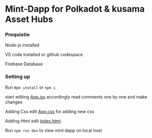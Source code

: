 # Mint-Dapp for Polkadot & kusama Asset Hubs

### Prequistie
Node-js installed

VS code installed or github codespace

Firebase Database

### Setting up
Run `Npm install` or `npm i`

start editing [App.jsx](vite-project/src/App.jsx) accordingly read comments one by one and make changes

Adding Css edit [App.css](vite-project/src/App.css) for adding new css

Adding Html edit [index.html]( vite-project/index.html)

Run `npm run dev` to view mint dapp on local host
